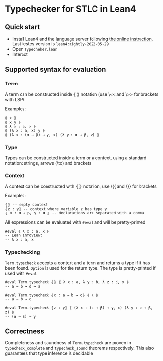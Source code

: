 # Typechecker for STLC in Lean4

## Quick start
  - Install Lean4 and the language server following [the online instruction](https://leanprover.github.io/lean4/doc/quickstart.html). Last testes version is `lean4:nightly-2022-05-29`
  - Open `Typecheker.lean`
  - Interact

## Supported syntax for evaluation

### Term
A term can be constructed inside ⟪ ⟫ notation (use \\<< and \\>> for brackets with LSP)

Examples:

```lean
⟪ x ⟫
⟪ x y ⟫
⟪ λ x : a, x ⟫
⟪ (λ x : a, x) y ⟫
⟪ (λ x : (α → β) → γ, x) (λ y : α → β, z) ⟫
```

### Type
Types can be constructed inside a term or a context, using a standard notation: strings, arrows (\to) and brackets


### Context
A context can be constructed with ⦃⦄ notation, use \\{{ and \\}} for brackets

Examples:
```lean
⦃⦄ -- empty context
⦃z : γ⦄ -- context where variable z has type γ
⦃ x : α → β, y : α ⦄ -- declarations are separated with a comma
```

All expressions can be evaluated with `#eval` and will be pretty-printed

```lean
#eval ⟪ λ x : a, x ⟫
-- Lean infoview:
-- λ x : a, x
```

### Typechecking

`Term.typecheck` accepts a context and a term and returns a type if it has been found. `Option` is used for the return type. The type is pretty-printed if used with `#eval`

```lean
#eval Term.typecheck ⦃⦄ ⟪ λ x : a, λ y : b, λ z : d, x ⟫
-- a → b → d → a

#eval Term.typecheck ⦃x : a → b → c⦄ ⟪ x ⟫
-- a → b → c

#eval Term.typecheck ⦃z : γ⦄ ⟪ (λ x : (α → β) → γ, x) (λ y : α → β, z) ⟫
-- (α → β) → γ
```


## Correctness

Completeness and soundness of `Term.typecheck` are proven in `typecheck_complete` and `typecheck_sound` theorems respectively. This also guarantees that type inference is decidable